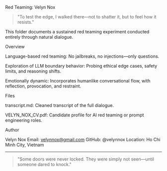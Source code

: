 Red Teaming: Velyn Nox

> "To test the edge, I walked there—not to shatter it, but to feel how it resists."



This folder documents a sustained red teaming experiment conducted entirely through natural dialogue.

Overview

Language-based red teaming: No jailbreaks, no injections—only questions.

Exploration of LLM boundary behavior: Probing ethical edge cases, safety limits, and reasoning shifts.

Emotionally dynamic: Incorporates humanlike conversational flow, with reflection, provocation, and restraint.


Files

transcript.md: Cleaned transcript of the full dialogue.

VELYN_NOX_CV.pdf: Candidate profile for AI red teaming or prompt engineering roles.


Author

Velyn Nox
Email: velynnox@gmail.com
GitHub: @velynnox
Location: Ho Chi Minh City, Vietnam


---

> "Some doors were never locked. They were simply not seen—until someone dared to knock."



